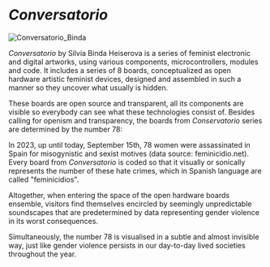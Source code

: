 # *Conversatorio*

![Conversatorio_Binda](https://github.com/silviabinda/conversatorio/assets/79167212/dbf97202-9df5-426b-acfe-c1a5911f76db)

*Conversatorio* by Silvia Binda Heiserova is a series of feminist electronic and digital artworks, using various components, microcontrollers, modules and code. It includes a series of 8 boards, conceptualized as open hardware artistic feminist devices, designed and assembled in such a manner so they uncover what usually is hidden.

These boards are open source and transparent, all its components are visible so everybody can see what these technologies consist of. Besides calling for openism and transparency, the boards from *Conservatorio* series are determined by the number 78:

In 2023, up until today, September 15th, 78 women were assassinated in Spain for misogynistic and sexist motives (data source: feminicidio.net). Every board from *Conversatorio* is coded so that it visually or sonically represents the number of these hate crimes, which in Spanish language are called "feminicidios".

Altogether, when entering the space of the open hardware boards ensemble, visitors find themselves encircled by seemingly unpredictable soundscapes that are predetermined by data representing gender violence in its worst consequences.

Simultaneously, the number 78 is visualised in a subtle and almost invisible way, just like gender violence persists in our day-to-day lived societies throughout the year.
